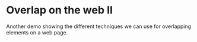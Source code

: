 # Overlap on the web II

Another demo showing the different techniques we can use for overlapping elements on a web page.
